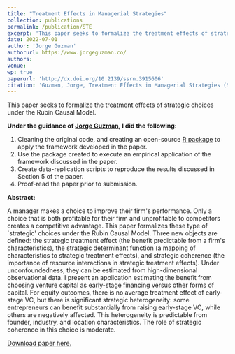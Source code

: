 ```yaml
---
title: "Treatment Effects in Managerial Strategies"
collection: publications
permalink: /publication/STE
excerpt: 'This paper seeks to formalize the treatment effects of strategic choices under the Rubin Causal Model.'
date: 2022-07-01
author: 'Jorge Guzman'
authorurl: https://www.jorgeguzman.co/
authors:
venue: 
wp: true
paperurl: 'http://dx.doi.org/10.2139/ssrn.3915606'
citation: 'Guzman, Jorge, Treatment Effects in Managerial Strategies (September 1, 2021).'
---
```

This paper seeks to formalize the treatment effects of strategic choices under the Rubin Causal Model.

**Under the guidance of [Jorge Guzman](https://www.jorgeguzman.co/), I did the following:**
1. Cleaning the original code, and creating an open-source [R package](http://vanshg.me/STE) to apply the framework developed in the paper.
2. Use the package created to execute an empirical application of the framework discussed in the paper.
3. Create data-replication scripts to reproduce the results discussed in Section 5 of the paper.
4. Proof-read the paper prior to submission.

**Abstract:**

A manager makes a choice to improve their firm's performance. Only a choice that is both profitable for their firm and unprofitable to competitors creates a competitive advantage. This paper formalizes these type of `strategic' choices under the Rubin Causal Model. Three new objects are defined: the strategic treatment effect (the benefit predictable from a firm's characteristics), the strategic determinant function (a mapping of characteristics to strategic treatment effects), and strategic coherence (the importance of resource interactions in strategic treatment effects). Under unconfoundedness, they can be estimated from high-dimensional observational data. I present an application estimating the benefit from choosing venture capital as early-stage financing versus other forms of capital. For equity outcomes, there is no average treatment effect of early-stage VC, but there is significant strategic heterogeneity: some entrepreneurs can benefit substantially from raising early-stage VC, while others are negatively affected. This heterogeneity is predictable from founder, industry, and location characteristics. The role of strategic coherence in this choice is moderate.

[Download paper here.](http://dx.doi.org/10.2139/ssrn.3915606)

